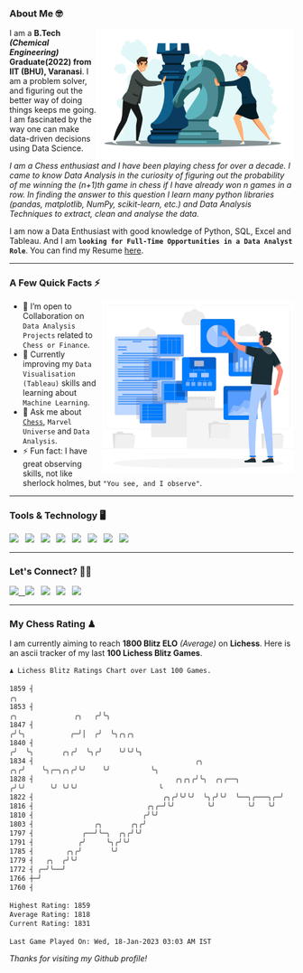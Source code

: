 ### About Me 🤓
<img align="right" alt="Coding" width="350" src="https://github.com/Laxman-Lakhan/Laxman-Lakhan/blob/master/Assets/Chess_Vector.jpg">   

I am a **B.Tech** _**(Chemical Engineering)**_ **Graduate(2022) from IIT (BHU), Varanasi**. I am a problem solver, and figuring out the better way of doing things keeps me going. I am fascinated by the way one can make data-driven decisions using Data Science. 

_I am a Chess enthusiast and I have been playing chess for over a decade. I came to know Data Analysis in the curiosity of figuring out the probability of me winning the (n+1)th game in chess if I have already won n games in a row. In finding the answer to this question I learn many python libraries (pandas, matplotlib, NumPy, scikit-learn, etc.) and Data Analysis Techniques to extract, clean and analyse the data._

I am now a Data Enthusiast with good knowledge of Python, SQL, Excel and Tableau. And I am **`looking for Full-Time Opportunities in a Data Analyst Role`**. You can find my Resume
 [here](https://drive.google.com/file/d/1UIOoogRLj5eGQFQBkuvMmTISZVdl2Ok7/view?usp=sharing).


---

### A Few Quick Facts ⚡️
<img align="right" alt="Coding" width="340" src="https://github.com/Laxman-Lakhan/Laxman-Lakhan/blob/master/Assets/Data_Vector.jpg">   

- 🤝 I’m open to Collaboration on `Data Analysis Projects` related to `Chess or Finance`.
- 📖 Currently improving my `Data Visualisation (Tableau)` skills and learning about `Machine Learning`.
- 💬 Ask me about [`Chess`](https://lichess.org/@/YourKingIsInDanger), `Marvel Universe` and `Data Analysis`.
- ⚡️ Fun fact: I have great observing skills, not like sherlock holmes, but `"You see, and I observe"`.

---
### Tools & Technology 🖥

<img src="https://img.shields.io/badge/Python-white?logo=Python&logoColor=ColorName&style=ShieldStyle" /> &nbsp;
<img src="https://img.shields.io/badge/MySQL-white?logo=MySQL&logoColor=ColorName&style=ShieldStyle" /> &nbsp;
<img src="https://img.shields.io/badge/Tableau-white?logo=Tableau&logoColor=ColorName&style=ShieldStyle" /> &nbsp;
<img src="https://img.shields.io/badge/Excel-white?logo=Microsoft+Excel&logoColor=196F3D&style=ShieldStyle" /> &nbsp;
<img src="https://img.shields.io/badge/Jupyter-white?logo=Jupyter&logoColor=ColorName&style=ShieldStyle" /> &nbsp;
<img src="https://img.shields.io/badge/pandas-white?logo=Pandas&logoColor=000080&style=ShieldStyle" /> &nbsp;
<img src="https://img.shields.io/badge/numpy-white?logo=Numpy&logoColor=85C1E9&style=ShieldStyle" /> &nbsp;
<img src="https://img.shields.io/badge/scikit learn-white?logo=Scikit+Learn&logoColor=ColorName&style=ShieldStyle" /> &nbsp;



---

### Let's Connect? 🫳🏻

<a href="mailto:laxmansingh.lakhan@gmail.com"> <img src="https://img.icons8.com/fluent/48/000000/gmail.png" width="3.5%"/> &nbsp;
[<img src="https://img.icons8.com/color/48/000000/linkedin.png" width="3.5%"/>](https://www.linkedin.com/in/laxman-lakhan/)  &nbsp;
[<img src="https://img.icons8.com/fluent/48/000000/facebook-new.png" width="3.5%"/>](https://www.facebook.com/s.laxmanlakhan/)  &nbsp;
[<img src="https://img.icons8.com/fluent/48/000000/instagram-new.png" width="3.5%"/>](https://www.instagram.com/laxman.lakhan/)  &nbsp;
[<img src="https://img.icons8.com/color/48/000000/twitter.png" width="3.5%"/>](https://twitter.com/laxman__lakhan)  &nbsp;

 ---
  
### My Chess Rating ♟
  
I am currently aiming to reach **1800 Blitz ELO** *(Average)* on **Lichess**. Here is an ascii tracker of my last **100 Lichess Blitz Games**.

  ```
  ♟︎ 𝙻𝚒𝚌𝚑𝚎𝚜𝚜 𝙱𝚕𝚒𝚝𝚣 𝚁𝚊𝚝𝚒𝚗𝚐𝚜 𝙲𝚑𝚊𝚛𝚝 𝚘𝚟𝚎𝚛 𝙻𝚊𝚜𝚝 𝟷00 𝙶𝚊𝚖𝚎𝚜.
  
1859 ┤                                                                                         ╭╮
1853 ┤                                                                   ╭╮              ╭╮   ╭╯╰╮
1847 ┤                                                                  ╭╯╰╮           ╭─╯│  ╭╯  ╰╮╭╮╭╮
1840 ┤                                                                 ╭╯  ╰╮       ╭╮╭╯  ╰╮╭╯    ╰╯╰╯╰╮
1834 ┤                                        ╭╮                    ╭╮╭╯    ╰╮╭─╮╭╮╭╯╰╯    ╰╯          ╰╮
1828 ┤                                   ╭╮╭╮╭╯╰╮  ╭╮╭──╮          ╭╯╰╯      ╰╯ ╰╯╰╯                    ╰
1822 ┤                                ╭╮╭╯╰╯╰╯  ╰╮╭╯╰╯  ╰──╮╭───╮╭─╯
1816 ┤                            ╭╮╭─╯╰╯        ╰╯        ╰╯   ╰╯
1810 ┤                           ╭╯╰╯
1803 ┤               ╭╮       ╭╮╭╯
1797 ┤            ╭──╯╰─╮  ╭╮╭╯╰╯
1791 ┤           ╭╯     ╰╮╭╯╰╯
1785 ┤        ╭╮╭╯       ╰╯
1779 ┤   ╭╮  ╭╯╰╯
1772 ┤ ╭─╯╰──╯
1766 ┼─╯
1760 ┤ 

Highest Rating: 1859
Average Rating: 1818
Current Rating: 1831 

Last Game Played On: Wed, 18-Jan-2023 03:03 AM IST
  ```
  
  
*Thanks for visiting my Github profile!*
